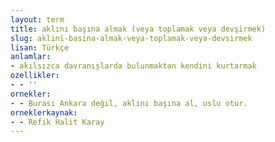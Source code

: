 ```yaml
---
layout: term
title: aklını başına almak (veya toplamak veya devşirmek)
slug: aklini-basina-almak-veya-toplamak-veya-devsirmek
lisan: Türkçe
anlamlar:
- akılsızca davranışlarda bulunmaktan kendini kurtarmak
ozellikler:
- - ''
ornekler:
- - Burası Ankara değil, aklını başına al, uslu otur.
orneklerkaynak:
- - Refik Halit Karay
---
```

